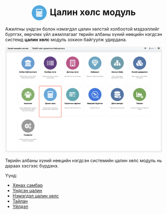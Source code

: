 
<h1 align="center"><img src="assets/images/modules/salaries.svg" style="width: 48px;vertical-align: middle;padding-right: 10px;"/>Цалин хөлс модуль</h1>

Ажилтны үндсэн болон нэмэгдэл цалин хөлстэй холбоотой мэдээллийг бүртгэх, өөрчлөх үйл ажмллагааг төрийн албаны хүний нөөцийн нэгдсэн системд  **цалин хөлс** модуль зохион байгуулж удирдана.
<br>

![](../assets/images/modules/salaries/home.png)

Төрийн албаны хүний нөөцийн нэгдсэн системийн цалин хөлс модуль нь дараах хэсгээс бүрдэнэ.

Үүнд:

- [Хянах самбар](salaries/dashboard.md)
- [Үндсэн цалин](salaries/salary_list.md)
- [Нэмэгдэл цалин хөлс](salaries/compensation_list.md)
- [Тайлан](salaries/report.md)
- [Үйлдэл](salaries/action.md)